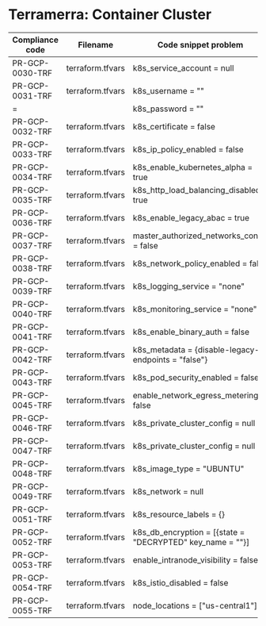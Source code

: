 # Terramerra: Container Cluster

Compliance code | Filename       | Code snippet problem           | Fixed code
----------------|----------------|--------------------------------|-----------------------------------
PR-GCP-0030-TRF |terraform.tfvars|k8s_service_account = null      |k8s_service_account = SERVICE-ACCOUNT
PR-GCP-0031-TRF |terraform.tfvars|k8s_username = ""               |k8s_username = "username"
=               |                |k8s_password = ""               |k8s_password = "password"
PR-GCP-0032-TRF |terraform.tfvars|k8s_certificate = false         |k8s_certificate = true
PR-GCP-0033-TRF |terraform.tfvars|k8s_ip_policy_enabled = false   |k8s_ip_policy_enabled = true
PR-GCP-0034-TRF |terraform.tfvars|k8s_enable_kubernetes_alpha = true|k8s_enable_kubernetes_alpha = false
PR-GCP-0035-TRF |terraform.tfvars|k8s_http_load_balancing_disabled = true|k8s_http_load_balancing_disabled = false
PR-GCP-0036-TRF |terraform.tfvars|k8s_enable_legacy_abac = true   |k8s_enable_legacy_abac = false
PR-GCP-0037-TRF |terraform.tfvars|master_authorized_networks_config = false|master_authorized_networks_config = true
PR-GCP-0038-TRF |terraform.tfvars|k8s_network_policy_enabled = false|k8s_network_policy_enabled = true
PR-GCP-0039-TRF |terraform.tfvars|k8s_logging_service = "none"|k8s_logging_service = "logging.googleapis.com/kubernetes"
PR-GCP-0040-TRF |terraform.tfvars|k8s_monitoring_service = "none" |k8s_monitoring_service = "monitoring.googleapis.com/kubernetes"
PR-GCP-0041-TRF |terraform.tfvars|k8s_enable_binary_auth = false  |k8s_enable_binary_auth = true
PR-GCP-0042-TRF |terraform.tfvars|k8s_metadata = {disable-legacy-endpoints = "false"}|k8s_metadata = {disable-legacy-endpoints = "true"}
PR-GCP-0043-TRF |terraform.tfvars|k8s_pod_security_enabled = false|k8s_pod_security_enabled = true
PR-GCP-0045-TRF |terraform.tfvars|enable_network_egress_metering = false|enable_network_egress_metering = true
PR-GCP-0046-TRF |terraform.tfvars|k8s_private_cluster_config = null|k8s_private_cluster_config = [{enable_private_nodes = true}]
PR-GCP-0047-TRF |terraform.tfvars|k8s_private_cluster_config = null|k8s_private_cluster_config = [{enable_private_nodes = true}]
PR-GCP-0048-TRF |terraform.tfvars|k8s_image_type = "UBUNTU"       |k8s_image_type = "COS"
PR-GCP-0049-TRF |terraform.tfvars|k8s_network = null              |k8s_network = "name or self_link of GCE network"
PR-GCP-0051-TRF |terraform.tfvars|k8s_resource_labels = {}        |k8s_resource_labels = {env = "prod"}
PR-GCP-0052-TRF |terraform.tfvars|k8s_db_encryption = [{state = "DECRYPTED" key_name = ""}]|k8s_db_encryption = [{state = "ENCRYPTED" key_name = KEY_NAME}]
PR-GCP-0053-TRF |terraform.tfvars|enable_intranode_visibility = false|enable_intranode_visibility = true
PR-GCP-0054-TRF |terraform.tfvars|k8s_istio_disabled = false      |k8s_istio_disabled = true
PR-GCP-0055-TRF |terraform.tfvars|node_locations = ["us-central1"]|node_locations = ["us-central1", "us-west-2"]

